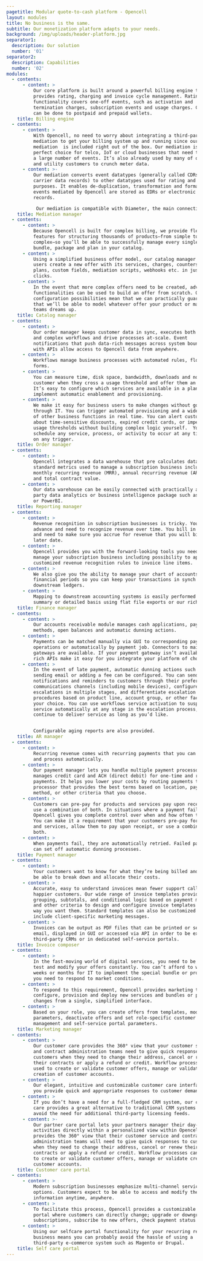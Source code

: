 ```yaml
---
pagetitle: Modular quote-to-cash platform - Opencell
layout: modules
title: No business is the same.
subtitle: Our monetization platform adapts to your needs.
background: /img/uploads/header-platform.jpg
separator1:
  description: Our solution
  number: '01'
separator2:
  description: Capabilities
  number: '02'
modules:
  - contents:
      - content: >
          Our core platform is built around a powerful billing engine that
          provides rating, charging and invoice cycle management. Rating
          functionality covers one-off events, such as activation and
          termination charges, subscription events and usage charges. Charging
          can be done to postpaid and prepaid wallets.
    title: Billing engine
  - contents:
      - content: >
          With Opencell, no need to worry about integrating a third-party
          mediation to get your billing system up and running since our
          mediation  is included right out of the box. Our mediation is  a
          perfect choice for telco, IoT or cloud businesses that need to crunch
          a large number of events. It’s also already used by many of our energy
          and utility customers to crunch meter data. 
      - content: >-
          Our mediation converts event datatypes (generally called CDRs or
          carrier data records) to other datatypes used for rating and billing
          purposes. It enables de-duplication, transformation and formating. CDR
          events mediated by Opencell are stored as EDRs or electronic data
          records. 

           Our mediation is compatible with Diameter, the main connectivity protocol used in telco operator networks. It has undergone strenuous testing and has the power to process hundreds of record entries per second.
    title: Mediation manager
  - contents:
      - content: >
          Because Opencell is built for complex billing, we provide flexible
          features for structuring thousands of products—from simple to
          complex—so you’ll be able to successfully manage every single product,
          bundle, package and plan in your catalog.
      - content: >
          Using a simplified business offer model, our catalog manager lets
          users create a new offer with its services, charges, counters, price
          plans, custom fields, mediation scripts, webhooks etc. in just a few
          clicks.
      - content: >
          In the event that more complex offers need to be created, advanced
          functionalities can be used to build an offer from scratch. Our rich
          configuration possibilities mean that we can practically guarantee
          that we’ll be able to model whatever offer your product or marketing
          teams dreams up.
    title: Catalog manager
  - contents:
      - content: >
          Our order manager keeps customer data in sync, executes both simple
          and complex workflows and drive processes at-scale. Event
          notifications that push data-rich messages across system boundaries
          with APIs allow access to Opencell data from anywhere.
      - content: >
          Workflows manage business processes with automated rules, flows, and
          forms.
      - content: >
          You can measure time, disk space, bandwidth, downloads and notify a
          customer when they cross a usage threshold and offer them an upgrade.
          It’s easy to configure which services are available in a plan and
          implement automatic enablement and provisioning.
      - content: >
          We make it easy for business users to make changes without going
          through IT. You can trigger automated provisioning and a wide variety
          of other business functions in real time. You can alert customers
          about time-sensitive discounts, expired credit cards, or impending
          usage thresholds without building complex logic yourself.  You can
          schedule any service, process, or activity to occur at any time, based
          on any trigger.
    title: Order manager
  - contents:
      - content: >
          Opencell integrates a data warehouse that pre calculates data and
          standard metrics used to manage a subscription business including
          monthly recurring revenue (MRR), annual recurring revenue (ARR), churn
          and total contract value.
      - content: >
          Our data warehouse can be easily connected with practically any third
          party data analytics or business intelligence package such as Qlikview
          or PowerBI.
    title: Reporting manager
  - contents:
      - content: >
          Revenue recognition in subscription businesses is tricky. You bill in
          advance and need to recognize revenue over time. You bill in arrears
          and need to make sure you accrue for revenue that you will bill at a
          later date.
      - content: >
          Opencell provides you with the forward-looking tools you need to
          manage your subscription business including possibility to apply
          customized revenue recognition rules to invoice line items.
      - content: >
          We also give you the ability to manage your chart of accounts and
          financial periods so you can keep your transactions in synch with your
          downstream ledgers.
      - content: >
          Mapping to downstream accounting systems is easily performed on a
          summary or detailed basis using flat file exports or our rich APIs.
    title: Finance manager
  - contents:
      - content: >
          Our accounts receivable module manages cash applications, payment
          methods, open balances and automatic dunning actions.
      - content: >
          Payments can be matched manually via GUI to corresponding payments
          operations or automatically by payment job. Connectors to main payment
          gateways are available. If your payment gateway isn’t available, our
          rich APIs make it easy for you integrate your platform of choice.
      - content: >
          In the event of late payment, automatic dunning actions such as
          sending email or adding a fee can be configured. You can send
          notifications and reminders to customers through their preferred
          communications channels (including mobile devices), configure
          escalations in multiple stages, and differentiate escalation
          procedures based on product line, account group, or other factors of
          your choice. You can use workflows service activation to suspend
          service automatically at any stage in the escalation process, or
          continue to deliver service as long as you’d like.


          Configurable aging reports are also provided.
    title: AR manager
  - contents:
      - content: >
          Recurring revenue comes with recurring payments that you can schedule
          and process automatically.
      - content: >
          Our payment manager lets you handle multiple payment processors. It
          manages credit card and ACH (direct debit) for one-time and recurring
          payments. It helps you lower your costs by routing payments to the
          processor that provides the best terms based on location, payment
          method, or other criteria that you choose.
      - content: >
          Customers can pre-pay for products and services pay upon receipt, or
          use a combination of both. In situations where a payment fails,
          Opencell gives you complete control over when and how often to retry.
          You can make it a requirement that your customers pre-pay for products
          and services, allow them to pay upon receipt, or use a combination of
          both.
      - content: >
          When payments fail, they are automatically retried. Failed payments
          can set off automatic dunning processes.
    title: Payment manager
  - contents:
      - content: >
          Your customers want to know for what they’re being billed and want to
          be able to break down and allocate their costs.
      - content: >
          Accurate, easy to understand invoices mean fewer support calls and
          happier customers. Our wide range of invoice templates provide
          grouping, subtotals, and conditional logic based on payment methods
          and other criteria to design and configure invoice templates just the
          way you want them. Standard templates can also be customized to
          include client-specific marketing messages.
      - content: >
          Invoices can be output as PDF files that can be printed or sent by
          email, displayed in GUI or accessed via API in order to be exposed in
          third-party CRMs or in dedicated self-service portals.
    title: Invoice composer
  - contents:
      - content: >
          In the fast-moving world of digital services, you need to be able to
          test and modify your offers constantly. You can’t afford to wait for
          weeks or months for IT to implement the special bundle or promotion
          you need to respond to market conditions.
      - content: >
          To respond to this requirement, Opencell provides marketing teams
          configure, provision and deploy new services and bundles or price
          changes from a single, simplified interface.
      - content: >
          Based on your role, you can create offers from templates, modify offer
          parameters, deactivate offers and set role-specific customer care
          management and self-service portal parameters.
    title: Marketing manager
  - contents:
      - content: >
          Our customer care provides the 360° view that your customer service
          and contract administration teams need to give quick responses to
          customers when they need to change their address, cancel or renew
          their contracts or apply a refund or credit. Workflow processes can be
          used to create or validate customer offers, manage or validate
          creation of customer accounts.
      - content: >
          Our elegant, intuitive and customizable customer care interface lets
          you provide quick and appropriate responses to customer demands.
      - content: >
          If you don’t have a need for a full-fledged CRM system, our customer
          care provides a great alternative to traditional CRM systems and can
          avoid the need for additional third-party licensing feeds.
      - content: >-
          Our partner care portal lets your partners manager their day-to-day
          activities directly within a personalized view within Opencell. It
          provides the 360° view that their customer service and contract
          administration teams will need to give quick responses to customers
          when they need to change their address, cancel or renew their
          contracts or apply a refund or credit. Workflow processes can be used
          to create or validate customer offers, manage or validate creation of
          customer accounts.
    title: Customer care portal
  - contents:
      - content: >
          Modern subscription businesses emphasize multi-channel service
          options. Customers expect to be able to access and modify their
          information anytime, anywhere.
      - content: >
          To facilitate this process, Opencell provides a customizable selfcare
          portal where customers can directly change; upgrade or downgrade
          subscriptions, subscribe to new offers, check payment status etc.
      - content: >
          Using our selfcare portal functionality for your recurring revenue
          business means you can probably avoid the hassle of using a
          third-party e-commerce system such as Magento or Drupal.
    title: Self care portal
---
```


